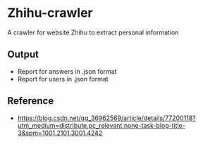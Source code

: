 # Zhihu-crawler
A crawler for website Zhihu to extract personal information

## Output
- Report for answers in .json format
- Report for users in .json format

## Reference
- https://blog.csdn.net/qq_36962569/article/details/77200118?utm_medium=distribute.pc_relevant.none-task-blog-title-3&spm=1001.2101.3001.4242
